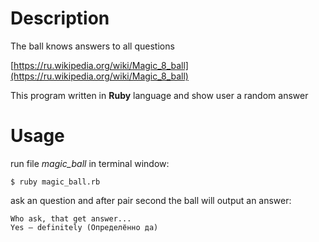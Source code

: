 # Description

The ball knows answers to all questions

[https://ru.wikipedia.org/wiki/Magic_8_ball](https://ru.wikipedia.org/wiki/Magic_8_ball)

This  program written in **Ruby** language and show user a random answer

# Usage

run file *magic_ball* in terminal window:

```
$ ruby magic_ball.rb
```

ask an question and after pair second the ball will output an answer:

```
Who ask, that get answer...
Yes — definitely (Определённо да)
```
